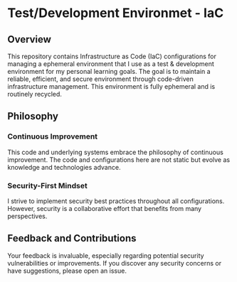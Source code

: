 # Test/Development Environmet - IaC

## Overview

This repository contains Infrastructure as Code (IaC) configurations for managing a ephemeral environment that I use as a test & development environment for my personal learning goals. The goal is to maintain a reliable, efficient, and secure environment through code-driven infrastructure management. This environment is fully ephemeral and is routinely recycled.

## Philosophy

### Continuous Improvement

This code and underlying systems embrace the philosophy of continuous improvement. The code and configurations here are not static but evolve as knowledge and technologies advance.

### Security-First Mindset

I strive to implement security best practices throughout all configurations. However, security is a collaborative effort that benefits from many perspectives.

## Feedback and Contributions

Your feedback is invaluable, especially regarding potential security vulnerabilities or improvements. If you discover any security concerns or have suggestions, please open an issue.
